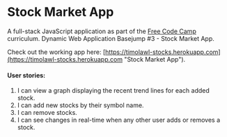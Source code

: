 # Stock Market App

A full-stack JavaScript application as part of the [Free Code Camp](https://freecodecamp.com "Free Code Camp") curriculum. Dynamic Web Application Basejump #3 - Stock Market App.

Check out the working app here: [https://timolawl-stocks.herokuapp.com](https://timolawl-stocks.herokuapp.com "Stock Market App").

#### User stories:
1. I can view a graph displaying the recent trend lines for each added stock.
2. I can add new stocks by their symbol name.
3. I can remove stocks.
4. I can see changes in real-time when any other user adds or removes a stock.
